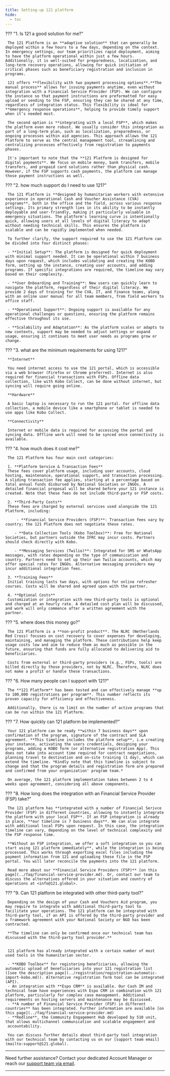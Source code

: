 ```yaml
---
title: Setting-up 121 platform
hide:
  - toc
---
```




??? "1. Is 121 a good solution for me?"

     The 121 Platform is an **adaptive solution** that can generally be deployed within a few hours to a few days, depending on the context. In emergency settings, our team prioritizes rapid deployment, aiming to have the platform operational within just a few hours. Additionally, it is well-suited for preparedness, localization, and long-term recovery operations, allowing for quick initiation of critical phases such as beneficiary registration and inclusion in programs.

     121 offers **flexibility with two payment processing options**.**The manual process** allows for issuing payments anytime, even without integration with a Financial Service Provider (FSP). We can configure the instance so that payment instructions are preformatted for easy upload or sending to the FSP, ensuring they can be shared at any time, regardless of integration status. This flexibility is ideal for **emergency response operations**, helping to provide timely support when it’s needed most.

     The second option is **integrating with a local FSP**, which makes the platform even more robust. We usually consider this integration as part of a long-term plan, such as localization, preparedness, or ongoing processes within aid agencies. This approach allows the 121 Platform to serve as the central management tool, streamlining and centralizing processes effectively from registration to payments phases.

     It's important to note that the **121 Platform is designed for digital payments**. We focus on mobile money, bank transfers, mobile transfers, and prepaid card solutions rather than physical cash. However, if the FSP supports cash payments, the platform can manage those payment instructions as well.


??? "2. how much support do I need to use 121?"

     The 121 Platform is **designed by humanitarian workers with extensive experience in operational Cash and Voucher Assistance (CVA) programs**, both in the office and the field, across various response settings. Its primary strength lies in its ability to be instantly deployable and user-friendly, making it particularly valuable in emergency situations. The platform's learning curve is intentionally quick, allowing users at all levels of digital literacy to adapt without needing technical skills. This ensures the platform is scalable and can be rapidly implemented when needed.

     To further clarify, the support required to use the 121 Platform can be divided into four distinct phases:

     - **Initial Setup**: The platform is designed for quick deployment with minimal support needed. It can be operational within 7 business days upon request, which includes validating and creating the KOBO form, setting up the instance, creating user accounts, and adding programs. If specific integrations are required, the timeline may vary based on their complexity.

     - **User Onboarding and Training**: New users can quickly learn to navigate the platform, regardless of their digital literacy. We provide 2 days of training for the CVA, IT, and finance teams, along with an online user manual for all team members, from field workers to office staff.

     - **Operational Support**: Ongoing support is available for any operational challenges or questions, ensuring the platform remains effective throughout its use.

     - **Scalability and Adaptation**: As the platform scales or adapts to new contexts, support may be needed to adjust settings or expand usage, ensuring it continues to meet user needs as programs grow or change.


??? "3. what are the minimum requirements for using 121?"

     **Internet**
     
     You need internet access to use the 121 portal, which is accessible via a web browser (Firefox or Chrome preferred). Internet is also required for financial transactions with FSPs. Offline data collection, like with Kobo Collect, can be done without internet, but syncing will require going online.

     **Hardware**
     
     A basic laptop is necessary to run the 121 portal. For offline data collection, a mobile device like a smartphone or tablet is needed to use apps like Kobo Collect.

     **Connectivity**
     
     Internet or mobile data is required for accessing the portal and syncing data. Offline work will need to be synced once connectivity is available.


??? "4. how much does it cost me?"

     The 121 Platform has four main cost categories:

     1. **Platform Service & Transaction Fees**
     These fees cover platform usage, including user accounts, cloud hosting, maintenance, operational support, and transaction processing. A sliding transaction fee applies, starting at a percentage based on total annual funds disbursed by National Societies or INGOs. A detailed financial proposal will be shared before your 121 instance is created. Note that these fees do not include third-party or FSP costs.

     2. **Third-Party Costs**
     These fees are charged by external services used alongside the 121 Platform, including:

         - **Financial Service Providers (FSP)**: Transaction fees vary by country; the 121 Platform does not negotiate these rates.

        - **Data Collection Tools (Kobo Toolbox)**: Free for National Societies, but partners outside the IFRC may incur costs. Partners should check directly with Kobo.

        - **Messaging Services (Twilio)**: Integrated for SMS or WhatsApp messages, with rates depending on the type of communication and country. Partners need to set up their own Twilio accounts, which may offer special rates for INGOs. Alternative messaging providers may incur additional integration fees.

     3. **Training Fees**
     Initial training lasts two days, with options for online refresher courses. Costs will be shared and agreed upon with the partner.

     4. **Optional Costs**
     Customization or integration with new third-party tools is optional and charged at an hourly rate. A detailed cost plan will be discussed, and work will only commence after a written agreement with the partner.

??? "5. where does this money go?"

     The 121 Platform is a **non-profit product**. The NLRC (Netherlands Red Cross) focuses on cost recovery to cover expenses for developing, maintaining, and managing the platform. These contributions help keep usage costs low and aim to reduce them as much as possible in the future, ensuring that funds are fully allocated to delivering aid to beneficiaries.

     Costs from external or third-party providers (e.g., FSPs, tools) are billed directly by those providers, not by NLRC. Therefore, NLRC does not make a profit or handle these transactions.

??? "6. How many people can I support with 121?"

     The **121 Platform** has been tested and can effectively manage **up to 100,000 registrations per program**. This number reflects its proven capacity for efficiency and effectiveness.

     Additionally, there is no limit on the number of active programs that can be run within the 121 Platform.


??? "7. How quickly can 121 platform be implemented?"

     Your 121 platform can be ready **within 7 business days** upon confirmation of the program, signature of the contract and SLA agreement. **This timeline includes the platform setup**, i.e creating your instance, activating the users credentials, designing your programs, adding a KOBO form (or alternative registration App). This does not take into account time required for contract negotiations, planning travel to destination and on-site training (1 day), which can extend the timeline. *Kindly note that this timeline is subject to change and that the program details and registration form are prepared and confirmed from your organization' program team.*

     On average, the 121 platform implementation takes between 2 to 4 weeks upon agreement, considering all above components.
     

??? "8. How long does the integration with an Financial Service Provider (FSP) take?"

     The 121 platform has **integrated with a number of Financial Serivce Provider (FSP) in different countries, allowing to instantly integrate the platform with your local FSP**. If an FSP integration is already in place, **our timeline is 7 business days**. We can also integrate with additional local FSPs upon request. In this case, the integration timeline can vary, depending on the level of technical complexity and the FSP response time.

     **Without an FSP integration, we offer a soft integration so you can start using 121 platform immediately**, while the integration is being processed. This works through exporting excel files including the payment information from 121 and uploading these file in the FSP portal. You will later reconcile the payments into the 121 platform. 
     
     Read more about our **Financial Service Providers (FSP)** [on this page](../faq/financial-service-provider.md). Or, contact our team to discuss the alternatives offered in your situation and country of operations at <info@121.global>.

??? "9. Can 121 platform be integrated with other third-party tool?"

     Depending on the design of your Cash and Vouchers Aid program, you may require to integrate with additional third-party tool to facilitate your operations. The 121 platform can be integrated with third-party tool, if an API is offered by the third-party provider and a framework agreement with your National Society or NGO has been contracted. 

     **The timeline can only be confirmed once our technical team has discussed with the third-party tool provider.** 


     121 platform has already integrated with a certain number of most used tools in the humanitarian sector. 
     
     - **KOBO Toolbox** for registering beneficiaries, allowing the automatic upload of beneficiaries into your 121 registration list ([see the description page](../registration/registration-automatic-import-kobo.md)). Alternative registration form tool can be integrated (API).
     - An integration with **Espo CRM** is available. Our Cash IM and technical team have experiences with Espo CRM in combination with 121 platform, particularly for complex case management. Additional requirements on hosting servers and maintenance may be discussed.
     - **A number of Financial Service Provider (FSP) in different countries** has been integrated. Further information are available [on this page](../faq/financial-service-provider.md)
     - **Redline**, the Community Engagement Hub developed by 510 unit, that allows multichannel communication and scalable engagement and
     accountability.

     You can discuss further details about third-party tool integration with our technical team by contacting us on our [support team email](mailto:support@121.global).

___
Need further assistance? Contact your dedicated Account Manager or reach our [support team via email](mailto:support@121.global).
___

